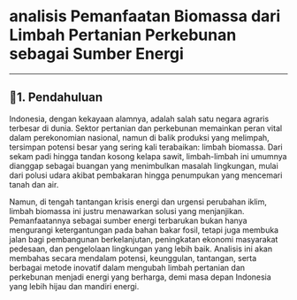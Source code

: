 # analisis Pemanfaatan Biomassa dari Limbah Pertanian Perkebunan sebagai Sumber Energi
---
## 🚀1. Pendahuluan

Indonesia, dengan kekayaan alamnya, adalah salah satu negara agraris terbesar di dunia. Sektor pertanian dan perkebunan memainkan peran vital dalam perekonomian nasional, namun di balik produksi yang melimpah, tersimpan potensi besar yang sering kali terabaikan: limbah biomassa. Dari sekam padi hingga tandan kosong kelapa sawit, limbah-limbah ini umumnya dianggap sebagai buangan yang menimbulkan masalah lingkungan, mulai dari polusi udara akibat pembakaran hingga penumpukan yang mencemari tanah dan air.

Namun, di tengah tantangan krisis energi dan urgensi perubahan iklim, limbah biomassa ini justru menawarkan solusi yang menjanjikan. Pemanfaatannya sebagai sumber energi terbarukan bukan hanya mengurangi ketergantungan pada bahan bakar fosil, tetapi juga membuka jalan bagi pembangunan berkelanjutan, peningkatan ekonomi masyarakat pedesaan, dan pengelolaan lingkungan yang lebih baik. Analisis ini akan membahas secara mendalam potensi, keunggulan, tantangan, serta berbagai metode inovatif dalam mengubah limbah pertanian dan perkebunan menjadi energi yang berharga, demi masa depan Indonesia yang lebih hijau dan mandiri energi.









